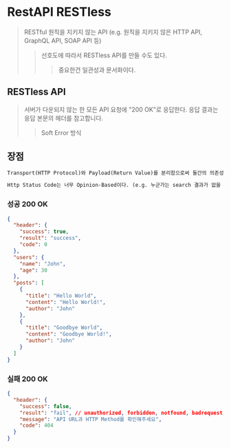 # RestAPI RESTless

> RESTful 원칙을 지키지 않는 API (e.g. 원칙을 지키지 않은 HTTP API, GraphQL API, SOAP API 등)
>
> > 선호도에 따라서 RESTless API를 만들 수도 있다.
> >
> > > 중요한건 일관성과 문서화이다.

## RESTless API

> 서버가 다운되지 않는 한 모든 API 요청에 "200 OK"로 응답한다. 응답 결과는 응답 본문의 헤더를 참고합니다.
>
> > Soft Error 방식

## 장점

```txt
Transport(HTTP Protocol)와 Payload(Return Value)를 분리함으로써 둘간의 의존성을 줄일 수 있다.

Http Status Code는 너무 Opinion-Based이다. (e.g. 누군가는 search 결과가 없을 때 404를 반환하고, 누군가는 200을 반환한다.)
```

### 성공 200 OK

```json
{
  "header": {
    "success": true,
    "result": "success",
    "code": 0
  },
  "users": {
    "name": "John",
    "age": 30
  },
  "posts": [
    {
      "title": "Hello World",
      "content": "Hello World!",
      "author": "John"
    },
    {
      "title": "Goodbye World",
      "content": "Goodbye World!",
      "author": "John"
    }
  ]
}
```

### 실패 200 OK

```json
{
  "header": {
    "success": false,
    "result": "fail", // unauthorized, forbidden, notfound, badrequest, internalservererror...
    "message": "API URL과 HTTP Method를 확인해주세요",
    "code": 404
  }
}
```
